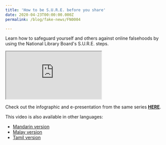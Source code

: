 ```yaml
---
title: 'How to be S.U.R.E. before you share'
date: 2020-04-23T00:00:00.000Z
permalink: /blog/fake-news/FN0004

---
```



Learn how to safeguard yourself and others against online falsehoods by using the National Library Board's S.U.R.E. steps. 

<div class="resp-container">
	<iframe class="resp-iframe" src="https://www.youtube.com/embed/JNFnPqTTPIc" gesture="media" allow="encrypted-media" allowfullscreen></iframe>
</div>



Check out the infographic and e-presentation from the same series **[HERE](/blog/fake-news/FN0002)**.

This video is also available in other languages:

- [Mandarin version](/blog/seniors/SN0022)
- [Malay version](/blog/seniors/SN0023)
- [Tamil version](/blog/seniors/SN0024)

